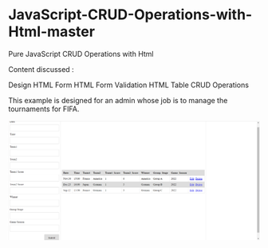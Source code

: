 # JavaScript-CRUD-Operations-with-Html-master

Pure JavaScript CRUD Operations with Html

Content discussed :

Design HTML Form
HTML Form Validation
HTML Table CRUD Operations

This example is designed for an admin whose job is to manage the tournaments for FIFA.

<img title="demo of the page" alt="Alt text" src="/demo.png">

